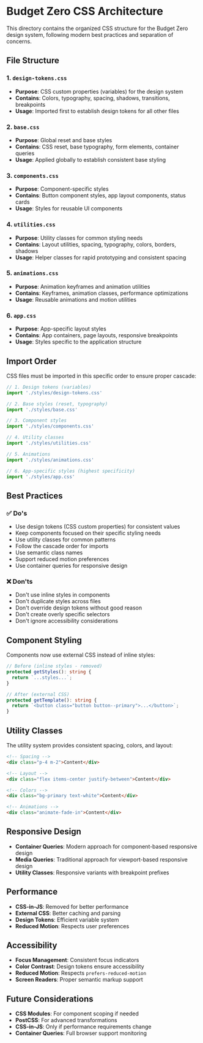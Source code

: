 # Budget Zero CSS Architecture

This directory contains the organized CSS structure for the Budget Zero design system, following modern best practices and separation of concerns.

## File Structure

### 1. `design-tokens.css`
- **Purpose**: CSS custom properties (variables) for the design system
- **Contains**: Colors, typography, spacing, shadows, transitions, breakpoints
- **Usage**: Imported first to establish design tokens for all other files

### 2. `base.css`
- **Purpose**: Global reset and base styles
- **Contains**: CSS reset, base typography, form elements, container queries
- **Usage**: Applied globally to establish consistent base styling

### 3. `components.css`
- **Purpose**: Component-specific styles
- **Contains**: Button component styles, app layout components, status cards
- **Usage**: Styles for reusable UI components

### 4. `utilities.css`
- **Purpose**: Utility classes for common styling needs
- **Contains**: Layout utilities, spacing, typography, colors, borders, shadows
- **Usage**: Helper classes for rapid prototyping and consistent spacing

### 5. `animations.css`
- **Purpose**: Animation keyframes and animation utilities
- **Contains**: Keyframes, animation classes, performance optimizations
- **Usage**: Reusable animations and motion utilities

### 6. `app.css`
- **Purpose**: App-specific layout styles
- **Contains**: App containers, page layouts, responsive breakpoints
- **Usage**: Styles specific to the application structure

## Import Order

CSS files must be imported in this specific order to ensure proper cascade:

```typescript
// 1. Design tokens (variables)
import './styles/design-tokens.css'

// 2. Base styles (reset, typography)
import './styles/base.css'

// 3. Component styles
import './styles/components.css'

// 4. Utility classes
import './styles/utilities.css'

// 5. Animations
import './styles/animations.css'

// 6. App-specific styles (highest specificity)
import './styles/app.css'
```

## Best Practices

### ✅ Do's
- Use design tokens (CSS custom properties) for consistent values
- Keep components focused on their specific styling needs
- Use utility classes for common patterns
- Follow the cascade order for imports
- Use semantic class names
- Support reduced motion preferences
- Use container queries for responsive design

### ❌ Don'ts
- Don't use inline styles in components
- Don't duplicate styles across files
- Don't override design tokens without good reason
- Don't create overly specific selectors
- Don't ignore accessibility considerations

## Component Styling

Components now use external CSS instead of inline styles:

```typescript
// Before (inline styles - removed)
protected getStyles(): string {
  return `...styles...`;
}

// After (external CSS)
protected getTemplate(): string {
  return `<button class="button button--primary">...</button>`;
}
```

## Utility Classes

The utility system provides consistent spacing, colors, and layout:

```html
<!-- Spacing -->
<div class="p-4 m-2">Content</div>

<!-- Layout -->
<div class="flex items-center justify-between">Content</div>

<!-- Colors -->
<div class="bg-primary text-white">Content</div>

<!-- Animations -->
<div class="animate-fade-in">Content</div>
```

## Responsive Design

- **Container Queries**: Modern approach for component-based responsive design
- **Media Queries**: Traditional approach for viewport-based responsive design
- **Utility Classes**: Responsive variants with breakpoint prefixes

## Performance

- **CSS-in-JS**: Removed for better performance
- **External CSS**: Better caching and parsing
- **Design Tokens**: Efficient variable system
- **Reduced Motion**: Respects user preferences

## Accessibility

- **Focus Management**: Consistent focus indicators
- **Color Contrast**: Design tokens ensure accessibility
- **Reduced Motion**: Respects `prefers-reduced-motion`
- **Screen Readers**: Proper semantic markup support

## Future Considerations

- **CSS Modules**: For component scoping if needed
- **PostCSS**: For advanced transformations
- **CSS-in-JS**: Only if performance requirements change
- **Container Queries**: Full browser support monitoring
